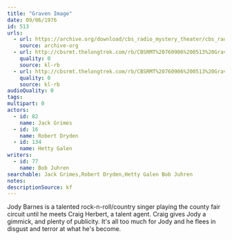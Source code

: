 ```yaml
---
title: "Graven Image"
date: 09/06/1976
id: 513
urls: 
  - url: https://archive.org/download/cbs_radio_mystery_theater/cbs_radio_mystery_theater-0501-0550.zip/cbs_radio_mystery_theater-0501-0550%2Fcbsrmt_0513_the_graven_image.mp3
    source: archive-org
  - url: http://cbsrmt.thelongtrek.com/rb/CBSRMT%20760906%200513%20Graven%20Image_wuwm.mp3
    quality: 0
    source: kl-rb
  - url: http://cbsrmt.thelongtrek.com/rb/CBSRMT%20760906%200513%20Graven%20Image_wbbm_rb.mp3
    quality: 0
    source: kl-rb
audioQuality: 0
tags: 
multipart: 0
actors:  
  - id: 82
    name: Jack Grimes  
  - id: 16
    name: Robert Dryden  
  - id: 134
    name: Hetty Galen
writers:  
  - id: 77
    name: Bob Juhren
searchable: Jack Grimes,Robert Dryden,Hetty Galen Bob Juhren
notes: 
descriptionSource: kf
---
```

Jody Barnes is a talented rock-n-roll/country singer playing the county fair circuit until he meets Craig Herbert, a talent agent. Craig gives Jody a gimmick, and plenty of publicity. It's all too much for Jody and he flees in disgust and terror at what he's become.